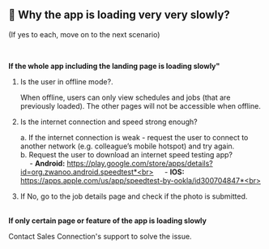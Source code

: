 
## 🔑 Why the app is loading very very slowly?
<aside>
(If yes to each, move on to the next scenario)
    
<br> <!-- Adding one line space -->

**If the whole app including the landing page is loading slowly"**<br>

1. Is the user in offline mode?.<br>

     When offline, users can only view schedules and jobs (that are previously loaded). The other pages will not be accessible when offline.<br>
     
2. Is the internet connection and speed strong enough?<br>

     a. If the internet connection is weak - request the user to connect to another network (e.g. colleague’s mobile hotspot) and try again.<br>
     b. Request the user to download an internet speed testing app?<br>
     &emsp; - **Android:** https://play.google.com/store/apps/details?id=org.zwanoo.android.speedtest*<br>
     &emsp; - **IOS:** https://apps.apple.com/us/app/speedtest-by-ookla/id300704847*<br>
    
3. If No, go to the job details page and check if the photo is submitted.<br><br>

**If only certain page or feature of the app is loading slowly**<br>

  Contact Sales Connection's support to solve the issue.

</aside>
